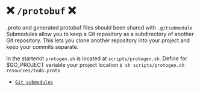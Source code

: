 # ❌ `/protobuf` ❌ 

.proto and generated protobuf files should been shared with `.gitsubmodule` Submodules allow you to keep a Git repository as a subdirectory of another Git repository. This lets you clone another repository into your project and keep your commits separate.  

In the starterkit `protogen.sh` is located at `scripts/protogen.sh`. Define for $GO_PROJECT variable your project location
    ``` $ sh scripts/protogen.sh resources/todo.proto ```



- [`Git submodules`](https://www.atlassian.com/git/tutorials/git-submodule)